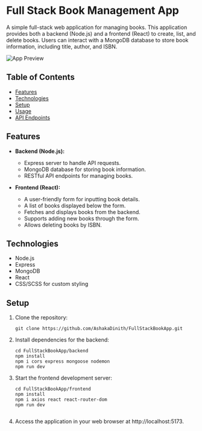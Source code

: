 # Full Stack Book Management App

A simple full-stack web application for managing books. This application provides both a backend (Node.js) and a frontend (React) to create, list, and delete books. Users can interact with a MongoDB database to store book information, including title, author, and ISBN.

![App Preview](https://github.com/AshakaDinith/FullStackBookApp/blob/main/frontend/public/app-screenshot.png)

## Table of Contents

- [Features](#features)
- [Technologies](#technologies)
- [Setup](#setup)
- [Usage](#usage)
- [API Endpoints](#api-endpoints)
  

## Features

- **Backend (Node.js):**
  - Express server to handle API requests.
  - MongoDB database for storing book information.
  - RESTful API endpoints for managing books.

- **Frontend (React):**
  - A user-friendly form for inputting book details.
  - A list of books displayed below the form.
  - Fetches and displays books from the backend.
  - Supports adding new books through the form.
  - Allows deleting books by ISBN.

## Technologies

- Node.js
- Express
- MongoDB
- React
- CSS/SCSS for custom styling

## Setup

1. Clone the repository:

   ```shell
   git clone https://github.com/AshakaDinith/FullStackBookApp.git

2. Install dependencies for the backend:
    ```shell
   cd FullStackBookApp/backend
   npm install
   npm i cors express mongoose nodemon
   npm run dev

3. Start the frontend development server:

    ```shell
    cd FullStackBookApp/frontend
    npm install
    npm i axios react react-router-dom
    npm run dev
    

4. Access the application in your web browser at http://localhost:5173.
   



